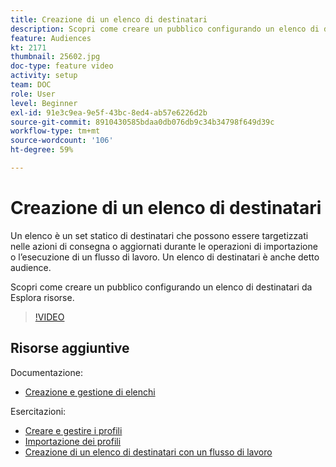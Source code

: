 ```yaml
---
title: Creazione di un elenco di destinatari
description: Scopri come creare un pubblico configurando un elenco di destinatari da Esplora risorse.
feature: Audiences
kt: 2171
thumbnail: 25602.jpg
doc-type: feature video
activity: setup
team: DOC
role: User
level: Beginner
exl-id: 91e3c9ea-9e5f-43bc-8ed4-ab57e6226d2b
source-git-commit: 8910430585bdaa0db076db9c34b34798f649d39c
workflow-type: tm+mt
source-wordcount: '106'
ht-degree: 59%

---
```


# Creazione di un elenco di destinatari

Un elenco è un set statico di destinatari che possono essere targetizzati nelle azioni di consegna o aggiornati durante le operazioni di importazione o l’esecuzione di un flusso di lavoro. Un elenco di destinatari è anche detto audience.

Scopri come creare un pubblico configurando un elenco di destinatari da Esplora risorse.

>[!VIDEO](https://video.tv.adobe.com/v/25602/quality=12)

## Risorse aggiuntive

Documentazione:

* [Creazione e gestione di elenchi](https://experienceleague.adobe.com/docs/campaign-classic/using/getting-started/profile-management/creating-and-managing-lists.html?lang=en)

Esercitazioni:

* [Creare e gestire i profili](/help/profile-management/create-and-manage-profiles.md)
* [Importazione dei profili](/help/data-management/importing-profiles.md)
* [Creazione di un elenco di destinatari con un flusso di lavoro](/help/profile-management/creating-a-list-of-recipients-with-a-workflow.md)
